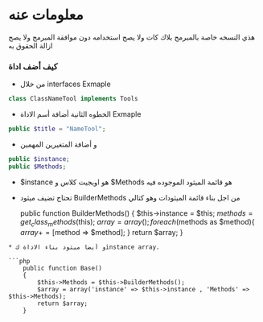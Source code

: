 # معلومات عنه #

هذي النسخه خاصة بالمبرمج بلاك كات ولا يصح استخدامه دون موافقة المبرمج ولا يصح ازالة الحقوق به

### كيف أضف اداة ###

 * من خلال interfaces Exmaple
  ```php
 class ClassNameTool implements Tools
  ```
 * الخطوه الثانية أضافة أسم الاداة Exmaple
  ```php
 public $title = "NameTool";
  ```
 * و أضافة المتغيرين المهمين     
  ```php
 public $instance; 
 public $Methods;
  ```
 * $instance هو اوبجيت كلاس و $Methods هو قائمة الميثود الموجوده فيه
 * تحتاج تضيف ميثود BuilderMethods من اجل بناء قائمة الميثودات وهو كتالي

	public function BuilderMethods()
    {
        $this->instance = $this;
        $methods = get_class_methods($this);
        $array = array();
        foreach($methods as $method){ $array += [$method => $method]; }
        return $array;
    }
```
* و أيضاً ميثود بناء الاداة كinstance array.

```php
    public function Base()
    {
        $this->Methods = $this->BuilderMethods();
        $array = array('instance' => $this->instance , 'Methods' =>  $this->Methods);
        return $array;
    }
```

